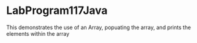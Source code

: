 # LabProgram117Java
This demonstrates the use of an Array, popuating the array, and prints the elements within the array

